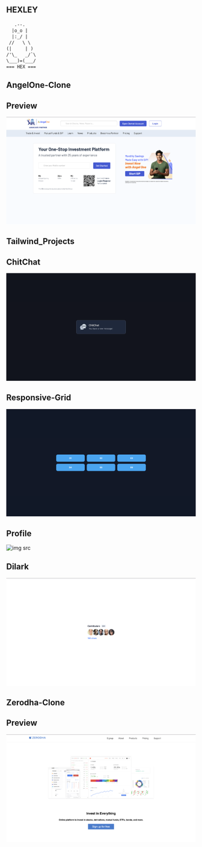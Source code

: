 ## HEXLEY

       .--.
      |o_o |
      |:_/ |
     //   \ \
    (|     | )
    /'\_   _/`\
    \___)=(___/
    === HEX ===

## AngelOne-Clone 

## Preview 
![img src](https://raw.githubusercontent.com/hexdotsh/Learn/refs/heads/main/Angelone-clone/assets/Preview.png)
## Tailwind_Projects 
## ChitChat
![img src](https://raw.githubusercontent.com/hexdotsh/Learn/refs/heads/main/Tailwind_Projects/Chat/assets/Preview.png)
## Responsive-Grid
![img src](https://raw.githubusercontent.com/hexdotsh/Learn/refs/heads/main/Tailwind_Projects/Grid/assets/Preview.png)
## Profile
![img src](https://raw.githubusercontent.com/hexdotsh/Learn/refs/heads/main/Tailwind_Projects/Profile/assets/Preview%E2%80%AF.png)
## Dilark
![img src](https://raw.githubusercontent.com/hexdotsh/Learn/refs/heads/main/Tailwind_Projects/Dilark/assets/Preview.png)
## Zerodha-Clone 
## Preview 
![img src](https://raw.githubusercontent.com/hexdotsh/Learn/refs/heads/main/Zerodha-clone/assets/Preview.png)

